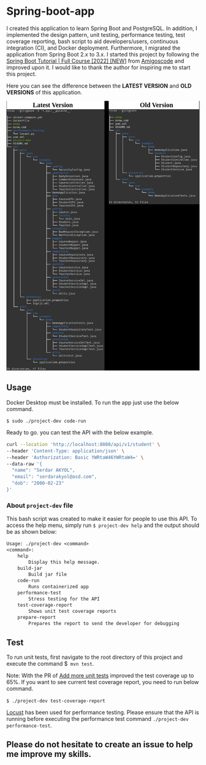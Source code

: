 # Spring-boot-app

I created this application to learn Spring Boot and PostgreSQL. In addition, I implemented the design pattern, unit testing, performance testing, test coverage reporting, bash script to aid developers/users, continuous integration (CI), and Docker deployment. Furthermore, I migrated the application from Spring Boot 2.x to 3.x. I started this project by following the [Spring Boot Tutorial | Full Course [2022] [NEW]](https://www.youtube.com/watch?v=9SGDpanrc8U&ab_channel=Amigoscode) from [Amigoscode](https://www.youtube.com/@amigoscode) and improved upon it. I would like to thank the author for inspiring me to start this project.

Here you can see the difference between the **LATEST VERSION** and **OLD VERSIONS** of this application.

![Difference](./img/difference.png)

## Usage
Docker Desktop must be installed. To run the app just use the below command.

```
$ sudo ./project-dev code-run
```

Ready to go. you can test the API with the below example.
```bash
curl --location 'http://localhost:8080/api/v1/student' \
--header 'Content-Type: application/json' \
--header 'Authorization: Basic YWRtaW46YWRtaW4=' \
--data-raw '{
  "name": "Serdar AKYOL",
  "email": "serdarakyol@asd.com",
  "dob": "2000-02-23"
}'
```

### About `project-dev` file
This bash script was created to make it easier for people to use this API. To access the help menu, simply run `$ project-dev help` and the output should be as shown below:
```
Usage: ./project-dev <command>
<command>:
    help
        Display this help message.
    build-jar
        Build jar file
    code-run
        Runs containerized app
    performance-test
        Stress testing for the API
    test-coverage-report
        Shows unit test coverage reports
    prepare-report
        Prepares the report to send the developer for debugging
```

## Test
To run unit tests, first navigate to the root directory of this project and execute the command $` mvn test`.

Note: With the PR of [Add more unit tests](https://github.com/serdarakyol/spring-boot-app/pull/49) improved the test coverage up to 65%. If you want to see current test coverage report, you need to run below command.

`$ ./project-dev test-coverage-report`

[Locust](https://github.com/locustio/locust) has been used for performance testing. Please ensure that the API is running before executing the performance test command `./project-dev performance-test`.

## Please do not hesitate to create an issue to help me improve my skills.
